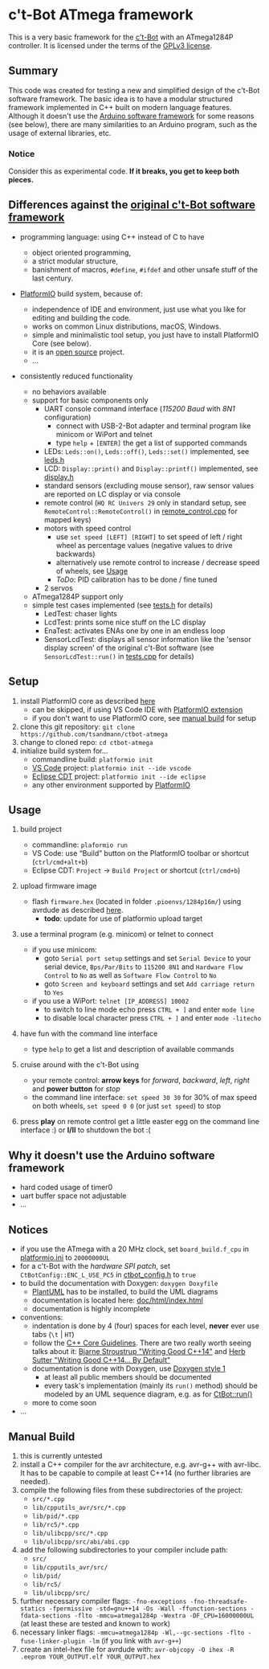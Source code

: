 # c't-Bot ATmega framework

This is a very basic framework for the [c't-Bot][ctBot] with an ATmega1284P controller. It is licensed under the terms of the [GPLv3 license](LICENSE.md).

## Summary

This code was created for testing a new and simplified design of the c't-Bot software framework. The basic idea is to have a modular structured framework implemented in C++ built on modern language features. Although it doesn't use the [Arduino software framework][ArduinoCore] for some reasons (see below), there are many similarities to an Arduino program, such as the usage of external libraries, etc.

### Notice

Consider this as experimental code. **If it breaks, you get to keep both pieces.**

## Differences against the [original c't-Bot software framework][ctBotSW]

* programming language: using C++ instead of C to have
  * object oriented programming,
  * a strict modular structure,
  * banishment of macros, `#define`, `#ifdef` and other unsafe stuff of the last century.

* [PlatformIO] build system, because of:
  * independence of IDE and environment, just use what you like for editing and building the code.
  * works on common Linux distributions, macOS, Windows.
  * simple and minimalistic tool setup, you just have to install PlatformIO Core (see below).
  * it is an [open source][PIOGithub] project.
  * ...

* consistently reduced functionality
  * no behaviors available
  * support for basic components only
    * UART console command interface (*115200 Baud* with *8N1* configuration)
      * connect with USB-2-Bot adapter and terminal program like minicom or WiPort and telnet
      * type `help` + `[ENTER]` the get a list of supported commands
    * LEDs: `Leds::on()`, `Leds::off()`, `Leds::set()` implemented, see [leds.h](src/leds.h)
    * LCD: `Display::print()` and `Display::printf()` implemented, see [display.h](src/display.h)
    * standard sensors (excluding mouse sensor), raw sensor values are reported on LC display or via console
    * remote control (`HQ RC Univers 29` only in standard setup, see `RemoteControl::RemoteControl()` in [remote_control.cpp](src/remote_control.cpp) for mapped keys)
    * motors with speed control
      * use `set speed [LEFT] [RIGHT]` to set speed of left / right wheel as percentage values (negative values to drive backwards)
      * alternatively use remote control to increase / decrease speed of wheels, see [Usage](#Usage)
      * *ToDo*: PID calibration has to be done / fine tuned
    * 2 servos
  * ATmega1284P support only
  * simple test cases implemented (see [tests.h](src/tests.h) for details)
    * LedTest: chaser lights
    * LcdTest: prints some nice stuff on the LC display
    * EnaTest: activates ENAs one by one in an endless loop
    * SensorLcdTest: displays all sensor information like the 'sensor display screen' of the original c't-Bot  software (see `SensorLcdTest::run()` in [tests.cpp](src/tests.cpp) for details)

## Setup

1. install PlatformIO core as described [here][PIOInstall]
    * can be skipped, if using VS Code IDE with [PlatformIO extension][PlatformIOVSC]
    * if you don't want to use PlatformIO core, see [manual build](#manual-build) for setup
1. clone this git repository: `git clone https://github.com/tsandmann/ctbot-atmega`
1. change to cloned repo: `cd ctbot-atmega`
1. initialize build system for...
    * commandline build: `platformio init`
    * [VS Code][VSCode] project: `platformio init --ide vscode`
    * [Eclipse CDT][EclipseCDT] project: `platformio init --ide eclipse`
    * any other environment supported by [PlatformIO][PlatformIOIDE]

## Usage

1. build project
    * commandline: `plaformio run`
    * VS Code: use “Build” button on the PlatformIO toolbar or shortcut (`ctrl/cmd+alt+b`)
    * Eclipse CDT: `Project` -> `Build Project` or shortcut (`ctrl/cmd+b`)
1. upload firmware image
    * flash `firmware.hex` (located in folder `.pioenvs/1284p16m/`) using avrdude as described [here][WikiFlash].
      * **todo**: update for use of platformio upload target
1. use a terminal program (e.g. minicom) or telnet to connect
    * if you use minicom:
      * goto `Serial port setup` settings and set `Serial Device` to your serial device, `Bps/Par/Bits` to `115200 8N1` and `Hardware Flow Control` to `No` as well as `Software Flow Control` to `No`
      * goto `Screen and keyboard` settings and set `Add carriage return` to `Yes`
    * if you use a WiPort: `telnet [IP_ADDRESS] 10002`
      * to switch to line mode echo press `CTRL + ]` and enter `mode line`
      * to disable local character press `CTRL + ]` and enter `mode -litecho`

1. have fun with the command line interface
    * type `help` to get a list and description of available commands
1. cruise around with the c't-Bot using
    * your remote control: **arrow keys** for *forward*, *backward*, *left*, *right* and **power button** for *stop*
    * the command line interface: `set speed 30 30` for 30% of max speed on both wheels, `set speed 0 0` (or just `set speed`) to stop
1. press **play** on remote control get a little easter egg on the command line interface :) or **I/II** to shutdown the bot :(

## Why it doesn't use the Arduino software framework

* hard coded usage of timer0
* uart buffer space not adjustable
* ...

## Notices

* if you use the ATmega with a 20 MHz clock, set `board_build.f_cpu` in [platformio.ini](platformio.ini) to `20000000UL`
* for a c't-Bot with the *hardware SPI patch*, set `CtBotConfig::ENC_L_USE_PC5` in [ctbot_config.h](src/ctbot_config.h) to `true`
* to build the documentation with Doxygen: `doxygen Doxyfile`
  * [PlantUML] has to be installed, to build the UML diagrams
  * documentation is located here: [doc/html/index.html](doc/html/index.html)
  * documentation is highly incomplete
* conventions:
  * indentation is done by 4 (four) spaces for each level, **never** ever use tabs (`\t` | `HT`)
  * follow the [C++ Core Guidelines]. There are two really worth seeing talks about it: [Bjarne Stroustrup "Writing Good C++14"][CppCon2015Stroustrup] and [Herb Sutter "Writing Good C++14... By Default"][CppCon2015Sutter]
  * documentation is done with Doxygen, use [Doxygen style 1]
    * at least all public members should be documented
    * every task's implementation (mainly its `run()` method) should be modeled by an UML sequence diagram, e.g. as for [CtBot::run()](doc/html/CtBot_run.png)
  * more to come soon
* ...

## Manual Build

1. this is currently untested
1. install a C++ compiler for the avr architecture, e.g. avr-g++ with avr-libc. It has to be capable to compile at least C++14 (no further libraries are needed).
1. compile the following files from these subdirectories of the project:
    * `src/*.cpp`
    * `lib/cpputils_avr/src/*.cpp`
    * `lib/pid/*.cpp`
    * `lib/rc5/*.cpp`
    * `lib/ulibcpp/src/*.cpp`
    * `lib/ulibcpp/src/abi/abi.cpp`
1. add the following subdirectories to your compiler include path:
    * `src/`
    * `lib/cpputils_avr/src/`
    * `lib/pid/`
    * `lib/rc5/`
    * `lib/ulibcpp/src/`
1. further necessary compiler flags: `-fno-exceptions -fno-threadsafe-statics -fpermissive -std=gnu++14 -Os -Wall -ffunction-sections -fdata-sections -flto -mmcu=atmega1284p -Wextra -DF_CPU=16000000UL` (at least these are tested and known to work)
1. necessary linker flags: `-mmcu=atmega1284p -Wl,--gc-sections -flto -fuse-linker-plugin -lm` (if you link with `avr-g++`)
1. create an intel-hex file for avrdude with: `avr-objcopy -O ihex -R .eeprom YOUR_OUTPUT.elf YOUR_OUTPUT.hex`

[ctBot]: https://www.heise.de/ct/artikel/c-t-Bot-und-c-t-Sim-284119.html
[ArduinoCore]: https://github.com/arduino/ArduinoCore-avr
[ctBotSW]: https://github.com/tsandmann/ct-bot
[PlatformIO]: https://platformio.org
[PIOGithub]: https://github.com/platformio/platformio-core
[PIOInstall]: http://docs.platformio.org/en/latest/installation.html
[PlatformIOVSC]: http://docs.platformio.org/en/latest/faq.html#faq-install-shell-commands
[VSCode]: https://github.com/Microsoft/vscode
[EclipseCDT]: https://eclipse.org
[PlatformIOIDE]: http://docs.platformio.org/en/latest/ide.html#ide
[WikiFlash]: https://www.heise.de/ct/projekte/machmit/ctbot/wiki/Flash
[PlantUML]: http://plantuml.com
[C++ Core Guidelines]: https://github.com/isocpp/CppCoreGuidelines/blob/master/CppCoreGuidelines.md
[CppCon2015Stroustrup]: https://youtu.be/1OEu9C51K2A
[CppCon2015Sutter]: https://youtu.be/hEx5DNLWGgA
[Doxygen style 1]: https://www.stack.nl/~dimitri/doxygen/manual/docblocks.html#cppblock

